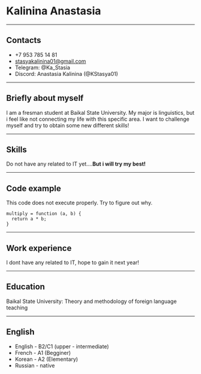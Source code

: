 # Kalinina Anastasia 
****
## Contacts
* +7 953 785 14 81
* stasyakalinina01@gmail.com
* Telegram: @Ka_Stasia
* Discord: Anastasia Kalinina (@KStasya01)
****
## Briefly about myself
I am a fresman student at Baikal State University. My major is linguistics, but i feel like not connecting my life with this specific area. I want to challenge myself and try to obtain some new different skills! 
****
## Skills
Do not have any related to IT yet....**But i will try my best!**
****
## Code example
This code does not execute properly. Try to figure out why.
```
multiply = function (a, b) {
  return a * b;
}
```
****
## Work experience 
I dont have any related to IT, hope to gain it next year!
****
## Education 
Baikal State University: Theory and methodology of foreign language teaching 
****
## English
* English - B2/C1 (upper - intermediate)
* French - A1 (Begginer)
* Korean - A2 (Elementary)
* Russian - native 
